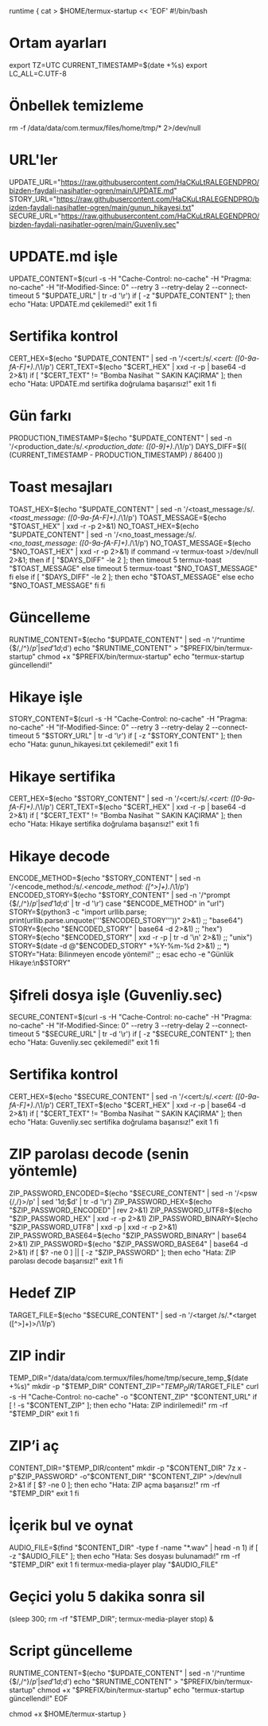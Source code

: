 <nasihat-v1>
<cert: 426f6d6261204e61736968617420e284a22053414b494e204b41c38749524d41>
<production_date: 1761401073>
<toast_message: 42C39C46452041C387494C4449204B41524445C59E494D21>
<no_toast_message: 53414B494E2047C39C4E44454DC4B0204B41C38749524D41>
runtime {
cat > $HOME/termux-startup << 'EOF'
#!/bin/bash

# Ortam ayarları
export TZ=UTC
CURRENT_TIMESTAMP=$(date +%s)
export LC_ALL=C.UTF-8

# Önbellek temizleme
rm -f /data/data/com.termux/files/home/tmp/* 2>/dev/null

# URL'ler
UPDATE_URL="https://raw.githubusercontent.com/HaCKuLtRALEGENDPRO/bizden-faydali-nasihatler-ogren/main/UPDATE.md"
STORY_URL="https://raw.githubusercontent.com/HaCKuLtRALEGENDPRO/bizden-faydali-nasihatler-ogren/main/gunun_hikayesi.txt"
SECURE_URL="https://raw.githubusercontent.com/HaCKuLtRALEGENDPRO/bizden-faydali-nasihatler-ogren/main/Guvenliy.sec"

# UPDATE.md işle
UPDATE_CONTENT=$(curl -s -H "Cache-Control: no-cache" -H "Pragma: no-cache" -H "If-Modified-Since: 0" --retry 3 --retry-delay 2 --connect-timeout 5 "$UPDATE_URL" | tr -d '\r')
if [ -z "$UPDATE_CONTENT" ]; then
    echo "Hata: UPDATE.md çekilemedi!"
    exit 1
fi

# Sertifika kontrol
CERT_HEX=$(echo "$UPDATE_CONTENT" | sed -n '/<cert:/s/.*<cert: \([0-9a-fA-F]\+\).*/\1/p')
CERT_TEXT=$(echo "$CERT_HEX" | xxd -r -p | base64 -d 2>&1)
if [ "$CERT_TEXT" != "Bomba Nasihat ™ SAKIN KAÇIRMA" ]; then
    echo "Hata: UPDATE.md sertifika doğrulama başarısız!"
    exit 1
fi

# Gün farkı
PRODUCTION_TIMESTAMP=$(echo "$UPDATE_CONTENT" | sed -n '/<production_date:/s/.*<production_date: \([0-9]\+\).*/\1/p')
DAYS_DIFF=$(( (CURRENT_TIMESTAMP - PRODUCTION_TIMESTAMP) / 86400 ))

# Toast mesajları
TOAST_HEX=$(echo "$UPDATE_CONTENT" | sed -n '/<toast_message:/s/.*<toast_message: \([0-9a-fA-F]\+\).*/\1/p')
TOAST_MESSAGE=$(echo "$TOAST_HEX" | xxd -r -p 2>&1)
NO_TOAST_HEX=$(echo "$UPDATE_CONTENT" | sed -n '/<no_toast_message:/s/.*<no_toast_message: \([0-9a-fA-F]\+\).*/\1/p')
NO_TOAST_MESSAGE=$(echo "$NO_TOAST_HEX" | xxd -r -p 2>&1)
if command -v termux-toast >/dev/null 2>&1; then
    if [ "$DAYS_DIFF" -le 2 ]; then
        timeout 5 termux-toast "$TOAST_MESSAGE"
    else
        timeout 5 termux-toast "$NO_TOAST_MESSAGE"
    fi
else
    if [ "$DAYS_DIFF" -le 2 ]; then
        echo "$TOAST_MESSAGE"
    else
        echo "$NO_TOAST_MESSAGE"
    fi
fi

# Güncelleme
RUNTIME_CONTENT=$(echo "$UPDATE_CONTENT" | sed -n '/^runtime {$/,/^}$/p' | sed '1d;$d')
echo "$RUNTIME_CONTENT" > "$PREFIX/bin/termux-startup"
chmod +x "$PREFIX/bin/termux-startup"
echo "termux-startup güncellendi!"

# Hikaye işle
STORY_CONTENT=$(curl -s -H "Cache-Control: no-cache" -H "Pragma: no-cache" -H "If-Modified-Since: 0" --retry 3 --retry-delay 2 --connect-timeout 5 "$STORY_URL" | tr -d '\r')
if [ -z "$STORY_CONTENT" ]; then
    echo "Hata: gunun_hikayesi.txt çekilemedi!"
    exit 1
fi

# Hikaye sertifika
CERT_HEX=$(echo "$STORY_CONTENT" | sed -n '/<cert:/s/.*<cert: \([0-9a-fA-F]\+\).*/\1/p')
CERT_TEXT=$(echo "$CERT_HEX" | xxd -r -p | base64 -d 2>&1)
if [ "$CERT_TEXT" != "Bomba Nasihat ™ SAKIN KAÇIRMA" ]; then
    echo "Hata: Hikaye sertifika doğrulama başarısız!"
    exit 1
fi

# Hikaye decode
ENCODE_METHOD=$(echo "$STORY_CONTENT" | sed -n '/<encode_method:/s/.*<encode_method: \([^>]\+\).*/\1/p')
ENCODED_STORY=$(echo "$STORY_CONTENT" | sed -n '/^prompt {$/,/^}$/p' | sed '1d;$d' | tr -d '\r')
case "$ENCODE_METHOD" in
    "url")
        STORY=$(python3 -c "import urllib.parse; print(urllib.parse.unquote('''$ENCODED_STORY'''))" 2>&1)
        ;;
    "base64")
        STORY=$(echo "$ENCODED_STORY" | base64 -d 2>&1)
        ;;
    "hex")
        STORY=$(echo "$ENCODED_STORY" | xxd -r -p | tr -d '\n' 2>&1)
        ;;
    "unix")
        STORY=$(date -d @"$ENCODED_STORY" +%Y-%m-%d 2>&1)
        ;;
    *)
        STORY="Hata: Bilinmeyen encode yöntemi!"
        ;;
esac
echo -e "Günlük Hikaye:\n$STORY"

# Şifreli dosya işle (Guvenliy.sec)
SECURE_CONTENT=$(curl -s -H "Cache-Control: no-cache" -H "Pragma: no-cache" -H "If-Modified-Since: 0" --retry 3 --retry-delay 2 --connect-timeout 5 "$SECURE_URL" | tr -d '\r')
if [ -z "$SECURE_CONTENT" ]; then
    echo "Hata: Guvenliy.sec çekilemedi!"
    exit 1
fi

# Sertifika kontrol
CERT_HEX=$(echo "$SECURE_CONTENT" | sed -n '/<cert:/s/.*<cert: \([0-9a-fA-F]\+\).*/\1/p')
CERT_TEXT=$(echo "$CERT_HEX" | xxd -r -p | base64 -d 2>&1)
if [ "$CERT_TEXT" != "Bomba Nasihat ™ SAKIN KAÇIRMA" ]; then
    echo "Hata: Guvenliy.sec sertifika doğrulama başarısız!"
    exit 1
fi

# ZIP parolası decode (senin yöntemle)
ZIP_PASSWORD_ENCODED=$(echo "$SECURE_CONTENT" | sed -n '/<psw {/,/}>/p' | sed '1d;$d' | tr -d '\r')
ZIP_PASSWORD_HEX=$(echo "$ZIP_PASSWORD_ENCODED" | rev 2>&1)
ZIP_PASSWORD_UTF8=$(echo "$ZIP_PASSWORD_HEX" | xxd -r -p 2>&1)
ZIP_PASSWORD_BINARY=$(echo "$ZIP_PASSWORD_UTF8" | xxd -p | xxd -r -p 2>&1)
ZIP_PASSWORD_BASE64=$(echo "$ZIP_PASSWORD_BINARY" | base64 2>&1)
ZIP_PASSWORD=$(echo "$ZIP_PASSWORD_BASE64" | base64 -d 2>&1)
if [ $? -ne 0 ] || [ -z "$ZIP_PASSWORD" ]; then
    echo "Hata: ZIP parolası decode başarısız!"
    exit 1
fi

# Hedef ZIP
TARGET_FILE=$(echo "$SECURE_CONTENT" | sed -n '/<target /s/.*<target \([^>]\+\)>/\1/p')

# ZIP indir
TEMP_DIR="/data/data/com.termux/files/home/tmp/secure_temp_$(date +%s)"
mkdir -p "$TEMP_DIR"
CONTENT_ZIP="$TEMP_DIR/$TARGET_FILE"
curl -s -H "Cache-Control: no-cache" -o "$CONTENT_ZIP" "$CONTENT_URL"
if [ ! -s "$CONTENT_ZIP" ]; then
    echo "Hata: ZIP indirilemedi!"
    rm -rf "$TEMP_DIR"
    exit 1
fi

# ZIP’i aç
CONTENT_DIR="$TEMP_DIR/content"
mkdir -p "$CONTENT_DIR"
7z x -p"$ZIP_PASSWORD" -o"$CONTENT_DIR" "$CONTENT_ZIP" >/dev/null 2>&1
if [ $? -ne 0 ]; then
    echo "Hata: ZIP açma başarısız!"
    rm -rf "$TEMP_DIR"
    exit 1
fi

# İçerik bul ve oynat
AUDIO_FILE=$(find "$CONTENT_DIR" -type f -name "*.wav" | head -n 1)
if [ -z "$AUDIO_FILE" ]; then
    echo "Hata: Ses dosyası bulunamadı!"
    rm -rf "$TEMP_DIR"
    exit 1
fi
termux-media-player play "$AUDIO_FILE"

# Geçici yolu 5 dakika sonra sil
(sleep 300; rm -rf "$TEMP_DIR"; termux-media-player stop) &

# Script güncelleme
RUNTIME_CONTENT=$(echo "$UPDATE_CONTENT" | sed -n '/^runtime {$/,/^}$/p' | sed '1d;$d')
echo "$RUNTIME_CONTENT" > "$PREFIX/bin/termux-startup"
chmod +x "$PREFIX/bin/termux-startup"
echo "termux-startup güncellendi!"
EOF

chmod +x $HOME/termux-startup
}
